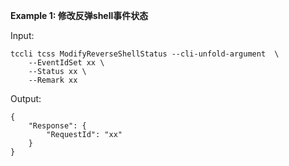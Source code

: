 **Example 1: 修改反弹shell事件状态**



Input: 

```
tccli tcss ModifyReverseShellStatus --cli-unfold-argument  \
    --EventIdSet xx \
    --Status xx \
    --Remark xx
```

Output: 
```
{
    "Response": {
        "RequestId": "xx"
    }
}
```

